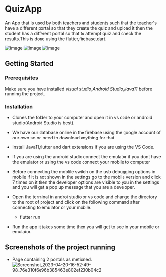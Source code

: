 # QuizApp
An App that is used by both teachers and students such that the teacher's have a different portal so that they create the quiz and upload it then the student has a different portal so that to attempt quiz and check the results.This is done using the flutter,firebase,dart.

![image](https://img.shields.io/badge/DART-E34F26?style=for-the-badge&logo=dart&logoColor=white)
![image](https://img.shields.io/badge/FLUTTER-3756AB?style=for-the-badge&logo=flutter&logoColor=white)
![image](https://img.shields.io/badge/FIREBASE-E34F26?style=for-the-badge&logo=FireBase&logoColor=white)

## Getting Started
### Prerequisites

Make sure you have installed *visual studio*,*Android Studio*,*Java11*  before running the project.

### Installation

* Clones the folder to your computer and open it in vs code or android studio(Android Studio is best).

* We have our database online in the firebase using the google account of our own so no need to download anything for that.
   
* Install Java11,flutter and dart extensions if you are using the VS Code.

* If you are using the android studio connect the emulator if you dont have the emulator or using the vs code connect your mobile to computer

* Before connecting the moblile switch on the usb debugging options in mobile if it is not shown in the settings go to the mobile version and click 7 times on it then the developer options are visible to you in the settings and you will get a pop up message that you are a developer.

* Open the terminal in androi studio or vs code and change the directory to the root of project and click on the following command after connecting to emulator or your mobile.

   * flutter run
   
* Run the app it takes some time then you will get to see in your mobile or emulator.

## Screenshots of the project running

* Page containing 2 portals as metioned.
![Screenshot_2023-04-20-16-52-49-98_76e310f6e96b385463e802ef230b04c2](https://user-images.githubusercontent.com/113230592/233431474-1fbd2fe0-48fb-4d38-8595-da6e8807246e.jpg)
